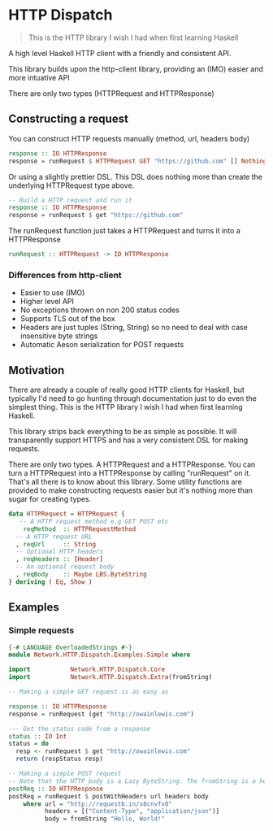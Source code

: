 # HTTP Dispatch

> This is the HTTP library I wish I had when first learning Haskell

A high level Haskell HTTP client with a friendly and consistent API.

This library builds upon the http-client library, providing an (IMO) easier and more intuative API

There are only two types (HTTPRequest and HTTPResponse)

## Constructing a request

You can construct HTTP requests manually (method, url, headers body)

```haskell
response :: IO HTTPResponse
response = runRequest $ HTTPRequest GET "https://github.com" [] Nothing
```

Or using a slightly prettier DSL. This DSL does nothing more than create the underlying HTTPRequest type above.

```haskell
-- Build a HTTP request and run it
response :: IO HTTPResponse
response = runRequest $ get "https://github.com"
```

The runRequest function just takes a HTTPRequest and turns it into a HTTPResponse

```haskell
runRequest :: HTTPRequest -> IO HTTPResponse
```

### Differences from http-client

* Easier to use (IMO)
* Higher level API
* No exceptions thrown on non 200 status codes
* Supports TLS out of the box
* Headers are just tuples (String, String) so no need to deal with case insensitive byte strings
* Automatic Aeson serialization for POST requests

## Motivation

There are already a couple of really good HTTP clients for Haskell, but typically I'd need to go hunting through documentation just to do even the simplest thing. This is the HTTP library I wish I had when first learning Haskell.

This library strips back everything to be as simple as possible. It will transparently support HTTPS and has a very
consistent DSL for making requests.

There are only two types. A HTTPRequest and a HTTPResponse. You can turn a HTTPRequest into a HTTPResponse by calling
"runRequest" on it. That's all there is to know about this library. Some utility functions are provided to make
constructing requests easier but it's nothing more than sugar for creating types.

```haskell
data HTTPRequest = HTTPRequest {
   -- A HTTP request method e.g GET POST etc
    reqMethod  :: HTTPRequestMethod
  -- A HTTP request URL
  , reqUrl     :: String
  -- Optional HTTP headers
  , reqHeaders :: [Header]
  -- An optional request body
  , reqBody    :: Maybe LBS.ByteString
} deriving ( Eq, Show )

```

## Examples

### Simple requests

```haskell
{-# LANGUAGE OverloadedStrings #-}
module Network.HTTP.Dispatch.Examples.Simple where

import           Network.HTTP.Dispatch.Core
import           Network.HTTP.Dispatch.Extra(fromString)

-- Making a simple GET request is as easy as

response :: IO HTTPResponse
response = runRequest (get "http://owainlewis.com")

--- Get the status code from a response
status :: IO Int
status = do
  resp <- runRequest $ get "http://owainlewis.com"
  return (respStatus resp)

-- Making a simple POST request
-- Note that the HTTP body is a Lazy ByteString. The fromString is a helper method to convert for you
postReq :: IO HTTPResponse
postReq = runRequest $ postWithHeaders url headers body
    where url = "http://requestb.in/x8cnvfx8"
          headers = [("Content-Type", "application/json")]
          body = fromString "Hello, World!"
```
